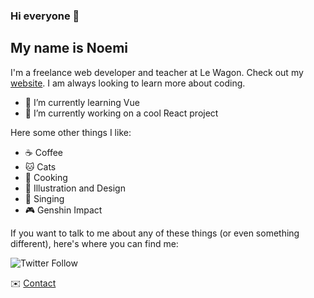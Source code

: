 ### Hi everyone 👋
## My name is Noemi
I'm a freelance web developer and teacher at Le Wagon. Check out my [website](https://www.noemi-ashizuka.com/).
I am always looking to learn more about coding. 
- 🌱 I’m currently learning Vue
- 🔭 I’m currently working on a cool React project

Here some other things I like:
- ☕️ Coffee
- 🐱 Cats
- 🍳 Cooking
- 🎨 Illustration and Design
- 🎼 Singing
- 🎮 Genshin Impact

If you want to talk to me about any of these things (or even something different), here's where you can find me: 

![Twitter Follow](https://img.shields.io/twitter/follow/Noepi_?style=social)

✉️ [Contact](https://www.noemi-ashizuka.com/contact)
<!--
**noemi-ashizuka/noemi-ashizuka** is a ✨ _special_ ✨ repository because its `README.md` (this file) appears on your GitHub profile.

Here are some ideas to get you started:

- 🔭 I’m currently working on ...
- 🌱 I’m currently learning ...
- 👯 I’m looking to collaborate on ...
- 🤔 I’m looking for help with ...
- 💬 Ask me about ...
- 📫 How to reach me: ...
- 😄 Pronouns: ...
- ⚡ Fun fact: ...
-->
